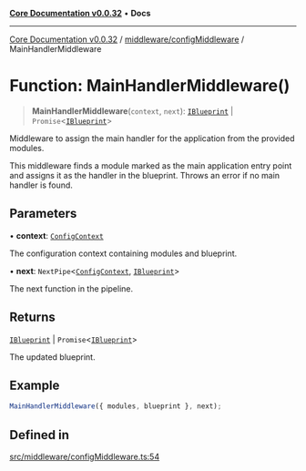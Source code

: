 [**Core Documentation v0.0.32**](../../../README.md) • **Docs**

***

[Core Documentation v0.0.32](../../../modules.md) / [middleware/configMiddleware](../README.md) / MainHandlerMiddleware

# Function: MainHandlerMiddleware()

> **MainHandlerMiddleware**(`context`, `next`): [`IBlueprint`](../../../definitions/type-aliases/IBlueprint.md) \| `Promise`\<[`IBlueprint`](../../../definitions/type-aliases/IBlueprint.md)\>

Middleware to assign the main handler for the application from the provided modules.

This middleware finds a module marked as the main application entry point and assigns it as
the handler in the blueprint. Throws an error if no main handler is found.

## Parameters

• **context**: [`ConfigContext`](../../../definitions/interfaces/ConfigContext.md)

The configuration context containing modules and blueprint.

• **next**: `NextPipe`\<[`ConfigContext`](../../../definitions/interfaces/ConfigContext.md), [`IBlueprint`](../../../definitions/type-aliases/IBlueprint.md)\>

The next function in the pipeline.

## Returns

[`IBlueprint`](../../../definitions/type-aliases/IBlueprint.md) \| `Promise`\<[`IBlueprint`](../../../definitions/type-aliases/IBlueprint.md)\>

The updated blueprint.

## Example

```typescript
MainHandlerMiddleware({ modules, blueprint }, next);
```

## Defined in

[src/middleware/configMiddleware.ts:54](https://github.com/stonemjs/core/blob/59c27bdae04e7adc72d7c3e25cee704d5e04ce0c/src/middleware/configMiddleware.ts#L54)
